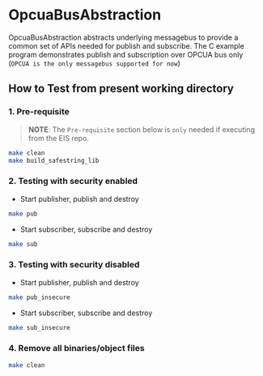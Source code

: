 # OpcuaBusAbstraction

OpcuaBusAbstraction abstracts underlying messagebus to provide a common set of APIs needed for publish and subscribe.
The C example program demonstrates publish and subscription over OPCUA bus only (`OPCUA is the only messagebus supported for now`)

## How to Test from present working directory

### 1. Pre-requisite

> **NOTE**:
> The `Pre-requisite` section below is `only` needed if executing from
> the EIS repo.

  ```sh
  make clean
  make build_safestring_lib
  ```

### 2. Testing with security enabled

* Start publisher, publish and destroy

```sh
make pub
```

* Start subscriber, subscribe and destroy

```sh
make sub
```

### 3. Testing with security disabled

* Start publisher, publish and destroy

```sh
make pub_insecure
```

* Start subscriber, subscribe and destroy

```sh
make sub_insecure
```

### 4. Remove all binaries/object files

```sh
make clean
```


```
